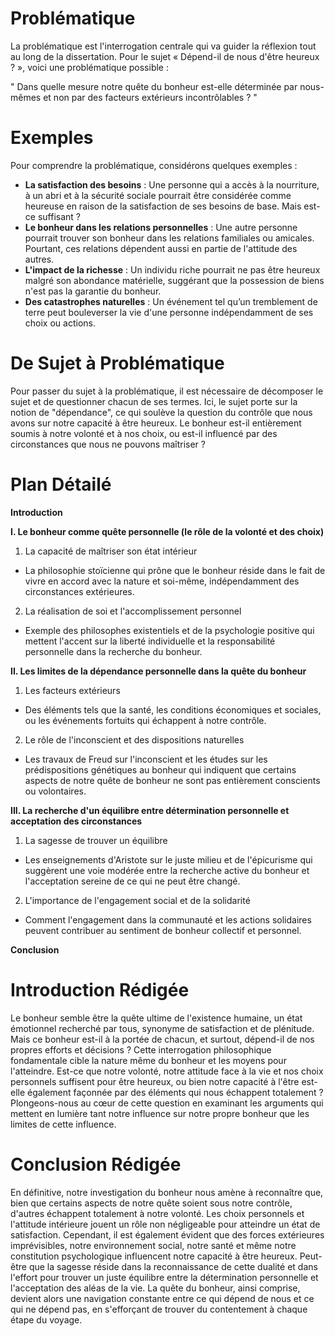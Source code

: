 # Problématique

La problématique est l'interrogation centrale qui va guider la réflexion tout au long de la dissertation. Pour le sujet « Dépend-il de nous d'être heureux ? », voici une problématique possible : 

" Dans quelle mesure notre quête du bonheur est-elle déterminée par nous-mêmes et non par des facteurs extérieurs incontrôlables ? "

# Exemples

Pour comprendre la problématique, considérons quelques exemples :

- **La satisfaction des besoins** : Une personne qui a accès à la nourriture, à un abri et à la sécurité sociale pourrait être considérée comme heureuse en raison de la satisfaction de ses besoins de base. Mais est-ce suffisant ?
- **Le bonheur dans les relations personnelles** : Une autre personne pourrait trouver son bonheur dans les relations familiales ou amicales. Pourtant, ces relations dépendent aussi en partie de l'attitude des autres.
- **L'impact de la richesse** : Un individu riche pourrait ne pas être heureux malgré son abondance matérielle, suggérant que la possession de biens n'est pas la garantie du bonheur.
- **Des catastrophes naturelles** : Un événement tel qu’un tremblement de terre peut bouleverser la vie d'une personne indépendamment de ses choix ou actions.

# De Sujet à Problématique

Pour passer du sujet à la problématique, il est nécessaire de décomposer le sujet et de questionner chacun de ses termes. Ici, le sujet porte sur la notion de "dépendance", ce qui soulève la question du contrôle que nous avons sur notre capacité à être heureux. Le bonheur est-il entièrement soumis à notre volonté et à nos choix, ou est-il influencé par des circonstances que nous ne pouvons maîtriser ?

# Plan Détailé

**Introduction**

**I. Le bonheur comme quête personnelle (le rôle de la volonté et des choix)**

1. La capacité de maîtriser son état intérieur
- La philosophie stoïcienne qui prône que le bonheur réside dans le fait de vivre en accord avec la nature et soi-même, indépendamment des circonstances extérieures.

2. La réalisation de soi et l'accomplissement personnel
- Exemple des philosophes existentiels et de la psychologie positive qui mettent l'accent sur la liberté individuelle et la responsabilité personnelle dans la recherche du bonheur.

**II. Les limites de la dépendance personnelle dans la quête du bonheur**

1. Les facteurs extérieurs
- Des éléments tels que la santé, les conditions économiques et sociales, ou les événements fortuits qui échappent à notre contrôle.

2. Le rôle de l'inconscient et des dispositions naturelles
- Les travaux de Freud sur l'inconscient et les études sur les prédispositions génétiques au bonheur qui indiquent que certains aspects de notre quête de bonheur ne sont pas entièrement conscients ou volontaires.

**III. La recherche d'un équilibre entre détermination personnelle et acceptation des circonstances**

1. La sagesse de trouver un équilibre
- Les enseignements d'Aristote sur le juste milieu et de l'épicurisme qui suggèrent une voie modérée entre la recherche active du bonheur et l'acceptation sereine de ce qui ne peut être changé.

2. L'importance de l'engagement social et de la solidarité
- Comment l'engagement dans la communauté et les actions solidaires peuvent contribuer au sentiment de bonheur collectif et personnel.

**Conclusion**

# Introduction Rédigée

Le bonheur semble être la quête ultime de l'existence humaine, un état émotionnel recherché par tous, synonyme de satisfaction et de plénitude. Mais ce bonheur est-il à la portée de chacun, et surtout, dépend-il de nos propres efforts et décisions ? Cette interrogation philosophique fondamentale cible la nature même du bonheur et les moyens pour l'atteindre. Est-ce que notre volonté, notre attitude face à la vie et nos choix personnels suffisent pour être heureux, ou bien notre capacité à l'être est-elle également façonnée par des éléments qui nous échappent totalement ? Plongeons-nous au cœur de cette question en examinant les arguments qui mettent en lumière tant notre influence sur notre propre bonheur que les limites de cette influence.

# Conclusion Rédigée

En définitive, notre investigation du bonheur nous amène à reconnaître que, bien que certains aspects de notre quête soient sous notre contrôle, d'autres échappent totalement à notre volonté. Les choix personnels et l'attitude intérieure jouent un rôle non négligeable pour atteindre un état de satisfaction. Cependant, il est également évident que des forces extérieures imprévisibles, notre environnement social, notre santé et même notre constitution psychologique influencent notre capacité à être heureux. Peut-être que la sagesse réside dans la reconnaissance de cette dualité et dans l'effort pour trouver un juste équilibre entre la détermination personnelle et l'acceptation des aléas de la vie. La quête du bonheur, ainsi comprise, devient alors une navigation constante entre ce qui dépend de nous et ce qui ne dépend pas, en s'efforçant de trouver du contentement à chaque étape du voyage.